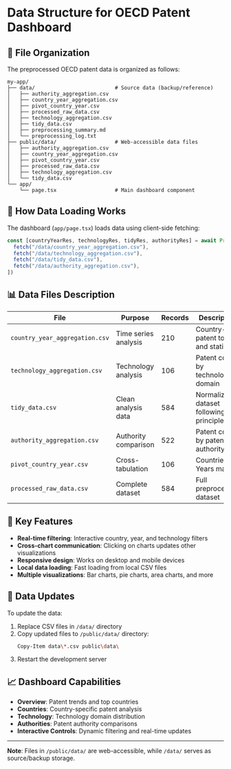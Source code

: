 # Data Structure for OECD Patent Dashboard

## 📁 File Organization

The preprocessed OECD patent data is organized as follows:

```
my-app/
├── data/                          # Source data (backup/reference)
│   ├── authority_aggregation.csv
│   ├── country_year_aggregation.csv
│   ├── pivot_country_year.csv
│   ├── processed_raw_data.csv
│   ├── technology_aggregation.csv
│   ├── tidy_data.csv
│   ├── preprocessing_summary.md
│   └── preprocessing_log.txt
├── public/data/                   # Web-accessible data files
│   ├── authority_aggregation.csv
│   ├── country_year_aggregation.csv
│   ├── pivot_country_year.csv
│   ├── processed_raw_data.csv
│   ├── technology_aggregation.csv
│   └── tidy_data.csv
└── app/
    └── page.tsx                   # Main dashboard component
```

## 🔄 How Data Loading Works

The dashboard (`app/page.tsx`) loads data using client-side fetching:

```typescript
const [countryYearRes, technologyRes, tidyRes, authorityRes] = await Promise.all([
  fetch("/data/country_year_aggregation.csv"),
  fetch("/data/technology_aggregation.csv"),
  fetch("/data/tidy_data.csv"),
  fetch("/data/authority_aggregation.csv"),
])
```

## 📊 Data Files Description

| File | Purpose | Records | Description |
|------|---------|---------|-------------|
| `country_year_aggregation.csv` | Time series analysis | 210 | Country-year patent totals and statistics |
| `technology_aggregation.csv` | Technology analysis | 106 | Patent counts by technology domain |
| `tidy_data.csv` | Clean analysis data | 584 | Normalized dataset following tidy principles |
| `authority_aggregation.csv` | Authority comparison | 522 | Patent counts by patent authority |
| `pivot_country_year.csv` | Cross-tabulation | 106 | Countries × Years matrix |
| `processed_raw_data.csv` | Complete dataset | 584 | Full preprocessed dataset |

## 🚀 Key Features

- **Real-time filtering**: Interactive country, year, and technology filters
- **Cross-chart communication**: Clicking on charts updates other visualizations
- **Responsive design**: Works on desktop and mobile devices
- **Local data loading**: Fast loading from local CSV files
- **Multiple visualizations**: Bar charts, pie charts, area charts, and more

## 🔧 Data Updates

To update the data:

1. Replace CSV files in `/data/` directory
2. Copy updated files to `/public/data/` directory:
   ```bash
   Copy-Item data\*.csv public\data\
   ```
3. Restart the development server

## 📈 Dashboard Capabilities

- **Overview**: Patent trends and top countries
- **Countries**: Country-specific patent analysis
- **Technology**: Technology domain distribution
- **Authorities**: Patent authority comparisons
- **Interactive Controls**: Dynamic filtering and real-time updates

---

**Note**: Files in `/public/data/` are web-accessible, while `/data/` serves as source/backup storage. 